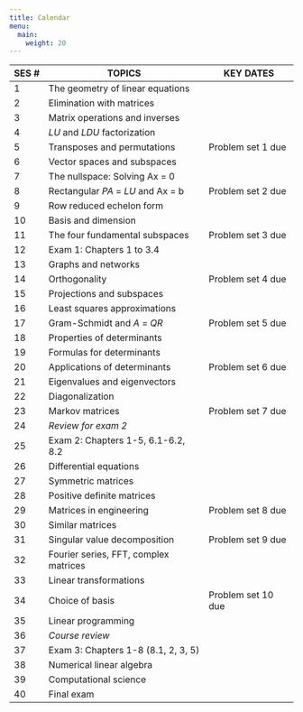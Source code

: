 ```yaml
---
title: Calendar
menu:
  main:
    weight: 20
---
```

| SES # | TOPICS | KEY DATES |
| --- | --- | --- |
| 1 | The geometry of linear equations |   |
| 2 | Elimination with matrices |   |
| 3 | Matrix operations and inverses |   |
| 4 | _LU_ and _LDU_ factorization |   |
| 5 | Transposes and permutations | Problem set 1 due |
| 6 | Vector spaces and subspaces |   |
| 7 | The nullspace: Solving Ax = 0 |   |
| 8 | Rectangular _PA_ = _LU_ and Ax = b | Problem set 2 due |
| 9 | Row reduced echelon form |   |
| 10 | Basis and dimension |   |
| 11 | The four fundamental subspaces | Problem set 3 due |
| 12 | Exam 1: Chapters 1 to 3.4 |   |
| 13 | Graphs and networks |   |
| 14 | Orthogonality | Problem set 4 due |
| 15 | Projections and subspaces |   |
| 16 | Least squares approximations |   |
| 17 | Gram-Schmidt and _A_ = _QR_ | Problem set 5 due |
| 18 | Properties of determinants |   |
| 19 | Formulas for determinants |   |
| 20 | Applications of determinants | Problem set 6 due |
| 21 | Eigenvalues and eigenvectors |   |
| 22 | Diagonalization |   |
| 23 | Markov matrices | Problem set 7 due |
| 24 | _Review for exam 2_ |   |
| 25 | Exam 2: Chapters 1-5, 6.1-6.2, 8.2 |   |
| 26 | Differential equations |   |
| 27 | Symmetric matrices |   |
| 28 | Positive definite matrices |   |
| 29 | Matrices in engineering | Problem set 8 due |
| 30 | Similar matrices |   |
| 31 | Singular value decomposition | Problem set 9 due |
| 32 | Fourier series, FFT, complex matrices |   |
| 33 | Linear transformations |   |
| 34 | Choice of basis | Problem set 10 due |
| 35 | Linear programming |   |
| 36 | _Course review_ |   |
| 37 | Exam 3: Chapters 1-8 (8.1, 2, 3, 5) |   |
| 38 | Numerical linear algebra |   |
| 39 | Computational science |   |
| 40 | Final exam |